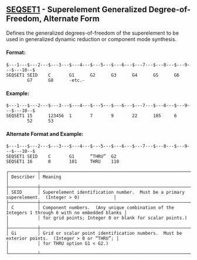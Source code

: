 ## [SEQSET1](https://help.hexagonmi.com/bundle/MSC_Nastran_2022.4/page/Nastran_Combined_Book/qrg/bulkqrs/TOC.SEQSET1.xhtml) - Superelement Generalized Degree-of-Freedom, Alternate Form

Defines the generalized degrees-of-freedom of the superelement to be used in generalized dynamic reduction or component mode synthesis.

#### Format:

```nastran
$---1---$---2---$---3---$---4---$---5---$---6---$---7---$---8---$---9---$---10--$
SEQSET1 SEID    C       G1      G2      G3      G4      GS      G6              
        G7      G8      -etc.-                                                  
```
#### Example:

```nastran
$---1---$---2---$---3---$---4---$---5---$---6---$---7---$---8---$---9---$---10--$
SEQSET1 15      123456  1       7       9       22      105     6               
        52      53                                                              
```
#### Alternate Format and Example:

```nastran
$---1---$---2---$---3---$---4---$---5---$---6---$---7---$---8---$---9---$---10--$
SEQSET1 SEID    C       G1      “THRU”  G2                                      
SEQSET1 16      0       101     THRU    110                                     
```
```text
┌───────────┬─────────────────────────────────────────────────────────────────────────────────────────────────┐
│ Describer │ Meaning                                                                                         │
├───────────┼─────────────────────────────────────────────────────────────────────────────────────────────────┤
│ SEID      │ Superelement identification number.  Must be a primary superelement.  (Integer > 0)             │
├───────────┼─────────────────────────────────────────────────────────────────────────────────────────────────┤
│ C         │ Component numbers.  (Any unique combination of the Integers 1 through 6 with no embedded blanks │
│           │ for grid points; Integer 0 or blank for scalar points.)                                         │
├───────────┼─────────────────────────────────────────────────────────────────────────────────────────────────┤
│ Gi        │ Grid or scalar point identification numbers.  Must be exterior points.  (Integer > 0 or “THRU”; │
│           │ for THRU option G1 < G2.)                                                                       │
└───────────┴─────────────────────────────────────────────────────────────────────────────────────────────────┘
```
